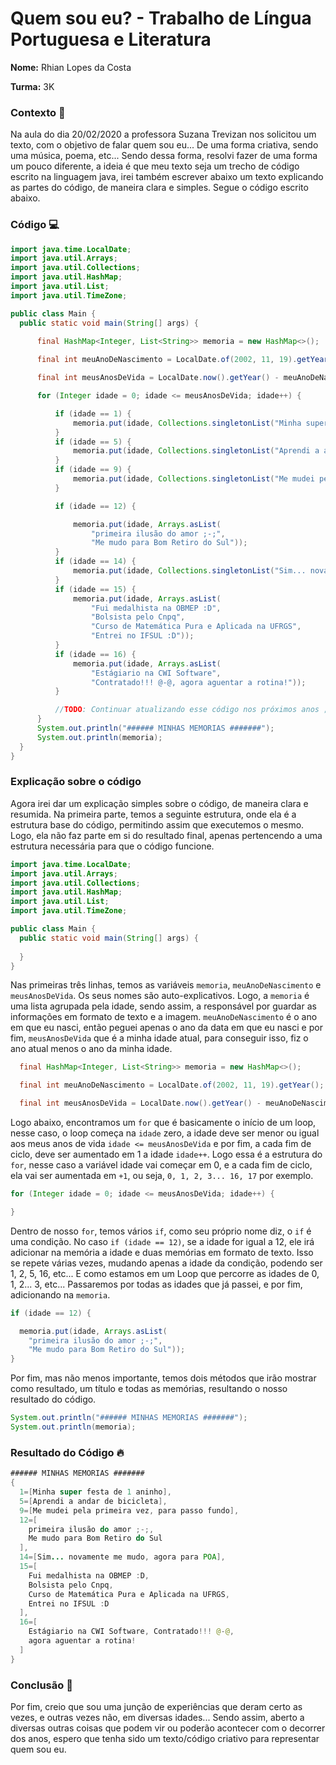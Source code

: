 # Quem sou eu? - Trabalho de Língua Portuguesa e Literatura 

**Nome:** Rhian Lopes da Costa

**Turma:** 3K

### Contexto 🧬

Na aula do dia 20/02/2020 a professora Suzana Trevizan nos solicitou um texto, com o objetivo de falar quem sou eu... 
De uma forma criativa, sendo uma música, poema, etc... Sendo dessa forma, resolvi fazer de uma forma um pouco diferente, 
a ideia é que meu texto seja um trecho de código escrito na linguagem java, irei também escrever abaixo um texto explicando 
as partes do código, de maneira clara e simples. Segue o código escrito abaixo.

### Código 💻
```java
import java.time.LocalDate;
import java.util.Arrays;
import java.util.Collections;
import java.util.HashMap;
import java.util.List;
import java.util.TimeZone;

public class Main {
  public static void main(String[] args) {
  
      final HashMap<Integer, List<String>> memoria = new HashMap<>();

      final int meuAnoDeNascimento = LocalDate.of(2002, 11, 19).getYear();

      final int meusAnosDeVida = LocalDate.now().getYear() - meuAnoDeNascimento;

      for (Integer idade = 0; idade <= meusAnosDeVida; idade++) {

          if (idade == 1) {
              memoria.put(idade, Collections.singletonList("Minha super festa de 1 aninho"));
          }
          if (idade == 5) {
              memoria.put(idade, Collections.singletonList("Aprendi a andar de bicicleta"));
          }
          if (idade == 9) {
              memoria.put(idade, Collections.singletonList("Me mudei pela primeira vez, para passo fundo"));
          }

          if (idade == 12) {

              memoria.put(idade, Arrays.asList(
                  "primeira ilusão do amor ;-;",
                  "Me mudo para Bom Retiro do Sul"));
          }
          if (idade == 14) {
              memoria.put(idade, Collections.singletonList("Sim... novamente me mudo, agora para POA"));
          }
          if (idade == 15) {
              memoria.put(idade, Arrays.asList(
                  "Fui medalhista na OBMEP :D",
                  "Bolsista pelo Cnpq",
                  "Curso de Matemática Pura e Aplicada na UFRGS",
                  "Entrei no IFSUL :D"));
          }
          if (idade == 16) {
              memoria.put(idade, Arrays.asList(
                  "Estágiario na CWI Software",
                  "Contratado!!! @-@, agora aguentar a rotina!"));
          }

          //TODO: Continuar atualizando esse código nos próximos anos ;D
      }
      System.out.println("###### MINHAS MEMORIAS #######");
      System.out.println(memoria);
  }
}
```

### Explicação sobre o código

Agora irei dar um explicação simples sobre o código, de maneira clara e resumida. Na primeira parte, temos a seguinte estrutura, 
onde ela é a estrutura base do código, permitindo assim que executemos o mesmo. Logo, ela não faz parte em si do resultado final, 
apenas pertencendo a uma estrutura necessária para que o código funcione.

```java
import java.time.LocalDate;
import java.util.Arrays;
import java.util.Collections;
import java.util.HashMap;
import java.util.List;
import java.util.TimeZone;

public class Main {
  public static void main(String[] args) {
  
  }
}
```

Nas primeiras três linhas, temos as variáveis ```memoria```, ```meuAnoDeNascimento``` e ```meusAnosDeVida```. Os seus nomes são 
auto-explicativos. Logo, a ```memoria``` é uma lista agrupada pela idade, sendo assim, a responsável por guardar as informações em 
formato de texto e a imagem. ```meuAnoDeNascimento``` é o ano em que eu nasci, então peguei apenas o ano da data em que eu nasci e 
por fim, ```meusAnosDeVida``` que é a minha idade atual, para conseguir isso, fiz o ano atual menos o ano da minha idade.

```java
  final HashMap<Integer, List<String>> memoria = new HashMap<>();

  final int meuAnoDeNascimento = LocalDate.of(2002, 11, 19).getYear();

  final int meusAnosDeVida = LocalDate.now().getYear() - meuAnoDeNascimento;
```

Logo abaixo, encontramos um ```for``` que é basicamente o início de um loop, nesse caso, o loop começa na ```idade``` zero, a 
idade deve ser menor ou igual aos meus anos de vida ```idade <= meusAnosDeVida``` e por fim, a cada fim de ciclo, deve ser aumentado 
em 1 a idade ```idade++```. Logo essa é a estrutura do ```for```, nesse caso a variável idade vai começar em 0, e a cada fim de ciclo, 
ela vai ser aumentada em ```+1```, ou seja, ```0, 1, 2, 3... 16, 17``` por exemplo.

```java
for (Integer idade = 0; idade <= meusAnosDeVida; idade++) {

}
```

Dentro de nosso ```for```, temos vários ```if```, como seu próprio nome diz, o ```if``` é uma condição. No caso ```if (idade == 12)```, 
se a idade for igual a 12, ele irá adicionar na memória a idade e duas memórias em formato de texto. Isso se repete várias vezes, 
mudando apenas a idade da condição, podendo ser 1, 2, 5, 16, etc... E como estamos em um Loop que percorre as idades de 0, 1, 2... 3, 
etc... Passaremos por todas as idades que já passei, e por fim, adicionando na ```memoria```.


```java
if (idade == 12) {

  memoria.put(idade, Arrays.asList(
    "primeira ilusão do amor ;-;",
    "Me mudo para Bom Retiro do Sul"));
}
```

Por fim, mas não menos importante, temos dois métodos que irão mostrar como resultado, um título e todas as memórias, resultando 
o nosso resultado do código.

```java
System.out.println("###### MINHAS MEMORIAS #######");
System.out.println(memoria);
```

### Resultado do Código 🔥
```java
###### MINHAS MEMORIAS #######
{
  1=[Minha super festa de 1 aninho],
  5=[Aprendi a andar de bicicleta],
  9=[Me mudei pela primeira vez, para passo fundo],
  12=[
    primeira ilusão do amor ;-;,
    Me mudo para Bom Retiro do Sul
  ],
  14=[Sim... novamente me mudo, agora para POA],
  15=[
    Fui medalhista na OBMEP :D, 
    Bolsista pelo Cnpq,
    Curso de Matemática Pura e Aplicada na UFRGS,
    Entrei no IFSUL :D
  ],
  16=[
    Estágiario na CWI Software, Contratado!!! @-@,
    agora aguentar a rotina!
  ]
}
```

### Conclusão 🔭

Por fim, creio que sou uma junção de experiências que deram certo as vezes, e outras vezes não, em diversas idades... Sendo assim, aberto 
a diversas outras coisas que podem vir ou poderão acontecer com o decorrer dos anos, espero que tenha sido um texto/código criativo para 
representar quem sou eu.
